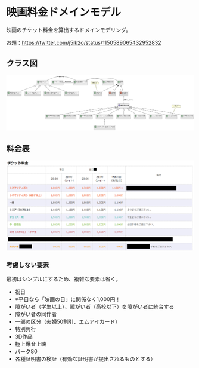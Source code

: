 # 映画料金ドメインモデル

映画のチケット料金を算出するドメインモデリング。

お題：https://twitter.com/j5ik2o/status/1150589065432952832

## クラス図

![](./docs/diagram.png)

## 料金表

![](./docs/ticket_price.png)

### 考慮しない要素

最初はシンプルにするため、複雑な要素は省く。

- 祝日
- ※平日なら「映画の日」に関係なく1,000円！
- 障がい者（学生以上）、障がい者（高校以下）を障がい者に統合する
- 障がい者の同伴者
- 一部の区分（夫婦50割引、エムアイカード）
- 特別興行
- 3D作品
- 極上爆音上映
- パーク80
- 各種証明書の検証（有効な証明書が提出されるものとする）
